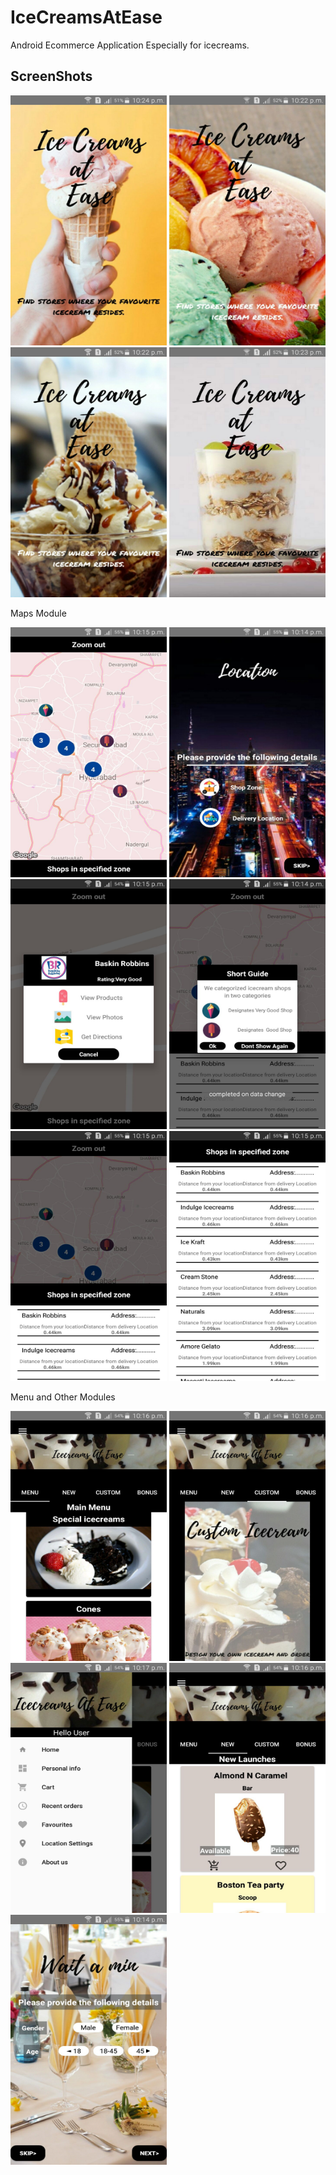# IceCreamsAtEase
Android Ecommerce Application Especially for icecreams.
## ScreenShots
<img src="https://raw.githubusercontent.com/salmanma6/IceCreamsAtEase/master/screenshots/1.jpeg" width="250" height="400">
<img src="https://raw.githubusercontent.com/salmanma6/IceCreamsAtEase/master/screenshots/4.jpeg" width="250" height="400">
<img src="https://raw.githubusercontent.com/salmanma6/IceCreamsAtEase/master/screenshots/13.jpeg" width="250" height="400">
<img src="https://raw.githubusercontent.com/salmanma6/IceCreamsAtEase/master/screenshots/11.jpeg" width="250" height="400">

Maps Module

<img src="https://raw.githubusercontent.com/salmanma6/IceCreamsAtEase/master/screenshots/16.jpeg" width="250" height="400">
<img src="https://raw.githubusercontent.com/salmanma6/IceCreamsAtEase/master/screenshots/6.jpeg" width="250" height="400">
<img src="https://raw.githubusercontent.com/salmanma6/IceCreamsAtEase/master/screenshots/10.jpeg" width="250" height="400">
<img src="https://raw.githubusercontent.com/salmanma6/IceCreamsAtEase/master/screenshots/8.jpeg" width="250" height="400">
<img src="https://raw.githubusercontent.com/salmanma6/IceCreamsAtEase/master/screenshots/17.jpeg" width="250" height="400">
<img src="https://raw.githubusercontent.com/salmanma6/IceCreamsAtEase/master/screenshots/19.jpeg" width="250" height="400">

Menu and Other Modules

<img src="https://raw.githubusercontent.com/salmanma6/IceCreamsAtEase/master/screenshots/20.jpeg" width="250" height="400">
<img src="https://raw.githubusercontent.com/salmanma6/IceCreamsAtEase/master/screenshots/7.jpeg" width="250" height="400">
<img src="https://raw.githubusercontent.com/salmanma6/IceCreamsAtEase/master/screenshots/15.jpeg" width="250" height="400">
<img src="https://raw.githubusercontent.com/salmanma6/IceCreamsAtEase/master/screenshots/5.jpeg" width="250" height="400">
<img src="https://raw.githubusercontent.com/salmanma6/IceCreamsAtEase/master/screenshots/12.jpeg" width="250" height="400">

